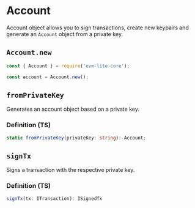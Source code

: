# Account

Account object allows you to sign transactions, create new keypairs and generate an `Account` object from a private key.

## `Account.new`

```javascript
const { Account } = require('evm-lite-core');

const account = Account.new();
```

## `fromPrivateKey`

Generates an account object based on a private key.

### Definition (TS)

```typescript
static fromPrivateKey(privateKey: string): Account;
```

## `signTx`

Signs a transaction with the respective private key.

### Definition (TS)

```typescript
signTx(tx: ITransaction): ISignedTx
```
